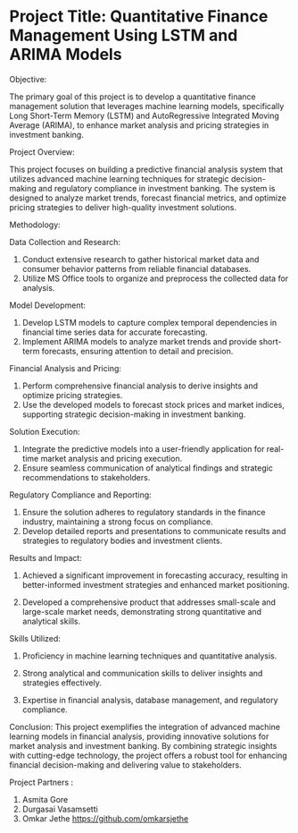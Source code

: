  # Project Title: Quantitative Finance Management Using LSTM and ARIMA Models


Objective:

The primary goal of this project is to develop a quantitative finance management solution that leverages machine learning models, specifically Long Short-Term Memory (LSTM) and AutoRegressive Integrated Moving Average (ARIMA), to enhance market analysis and pricing strategies in investment banking.

Project Overview:

This project focuses on building a predictive financial analysis system that utilizes advanced machine learning techniques for strategic decision-making and regulatory compliance in investment banking. The system is designed to analyze market trends, forecast financial metrics, and optimize pricing strategies to deliver high-quality investment solutions.

Methodology:

Data Collection and Research:

1. Conduct extensive research to gather historical market data and consumer behavior patterns from reliable financial databases.
2. Utilize MS Office tools to organize and preprocess the collected data for analysis.

Model Development:

1. Develop LSTM models to capture complex temporal dependencies in financial time series data for accurate forecasting.
2. Implement ARIMA models to analyze market trends and provide short-term forecasts, ensuring attention to detail and precision.

Financial Analysis and Pricing:

1. Perform comprehensive financial analysis to derive insights and optimize pricing strategies.
2. Use the developed models to forecast stock prices and market indices, supporting strategic decision-making in investment banking.

Solution Execution:

1. Integrate the predictive models into a user-friendly application for real-time market analysis and pricing execution.
2. Ensure seamless communication of analytical findings and strategic recommendations to stakeholders.

Regulatory Compliance and Reporting:

1. Ensure the solution adheres to regulatory standards in the finance industry, maintaining a strong focus on compliance.
2. Develop detailed reports and presentations to communicate results and strategies to regulatory bodies and investment clients.

Results and Impact:

1. Achieved a significant improvement in forecasting accuracy, resulting in better-informed investment strategies and enhanced market positioning.

2. Developed a comprehensive product that addresses small-scale and large-scale market needs, demonstrating strong quantitative and analytical skills.

Skills Utilized:

1. Proficiency in machine learning techniques and quantitative analysis.

2. Strong analytical and communication skills to deliver insights and strategies effectively.

3. Expertise in financial analysis, database management, and regulatory compliance.

Conclusion:
This project exemplifies the integration of advanced machine learning models in financial analysis, providing innovative solutions for market analysis and investment banking. By combining strategic insights with cutting-edge technology, the project offers a robust tool for enhancing financial decision-making and delivering value to stakeholders.

Project Partners :
1. Asmita Gore
2. Durgasai Vasamsetti
3. Omkar Jethe https://github.com/omkarsjethe

